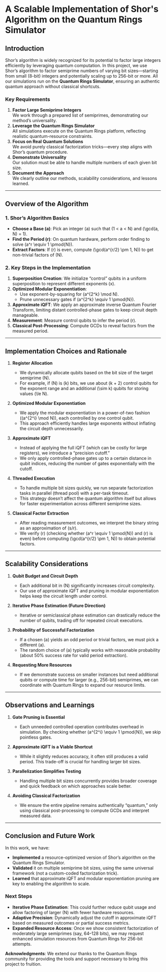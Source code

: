 # A Scalable Implementation of Shor's Algorithm on the Quantum Rings Simulator

## Introduction
Shor’s algorithm is widely recognized for its potential to factor large integers efficiently by leveraging quantum computation. In this project, we use Shor’s algorithm to factor semiprime numbers of varying bit sizes—starting from small (8-bit) integers and potentially scaling up to 256-bit or more. All our simulations run on the **Quantum Rings Simulator**, ensuring an authentic quantum approach without classical shortcuts.

### Key Requirements
1. **Factor Large Semiprime Integers**  
   We work through a prepared list of semiprimes, demonstrating our method’s universality.
2. **Leverage the Quantum Rings Simulator**  
   All simulations execute on the Quantum Rings platform, reflecting realistic quantum-resource constraints.
3. **Focus on Real Quantum Solutions**  
   We avoid purely classical factorization tricks—every step aligns with Shor’s quantum procedure.
4. **Demonstrate Universality**  
   Our solution must be able to handle multiple numbers of each given bit size.
5. **Document the Approach**  
   We clearly outline our methods, scalability considerations, and lessons learned.

---

## Overview of the Algorithm

### 1. Shor’s Algorithm Basics
- **Choose a Base \(a\)**: Pick an integer \(a\) such that \(1 < a < N\) and \(\gcd(a, N) = 1\).  
- **Find the Period \(r\)**: On quantum hardware, perform order finding to solve \(a^r \equiv 1 \pmod{N}\).  
- **Extract Factors**: If \(r\) is even, compute \(\gcd(a^{r/2} \pm 1, N)\) to get non-trivial factors of \(N\).

### 2. Key Steps in the Implementation
1. **Superposition Creation**: We initialize “control” qubits in a uniform superposition to represent different exponents \(x\).  
2. **Optimized Modular Exponentiation**: 
   - Use exponent-by-squaring for \(a^{2^k} \mod N\).  
   - Prune unnecessary gates if \(a^{2^k} \equiv 1 \pmod{N}\).  
3. **Approximate iQFT**: We apply an approximate inverse Quantum Fourier Transform, limiting distant controlled-phase gates to keep circuit depth manageable.  
4. **Measurement**: Measure control qubits to infer the period \(r\).  
5. **Classical Post-Processing**: Compute GCDs to reveal factors from the measured period.

---

## Implementation Choices and Rationale

1. **Register Allocation**  
   - We dynamically allocate qubits based on the bit size of the target semiprime \(N\).  
   - For example, if \(N\) is \(k\) bits, we use about \(k + 2\) control qubits for the exponent range and an additional \(\sim k\) qubits for storing values \(\le N\).

2. **Optimized Modular Exponentiation**  
   - We apply the modular exponentiation in a power-of-two fashion (\(a^{2^i} \mod N\)), each controlled by one control qubit.  
   - This approach efficiently handles large exponents without inflating the circuit depth unnecessarily.

3. **Approximate iQFT**  
   - Instead of applying the full iQFT (which can be costly for large registers), we introduce a “precision cutoff.”  
   - We only apply controlled-phase gates up to a certain distance in qubit indices, reducing the number of gates exponentially with the cutoff.

4. **Threaded Execution**  
   - To handle multiple bit sizes quickly, we run separate factorization tasks in parallel (thread pool) with a per-task timeout.  
   - This strategy doesn’t affect the quantum algorithm itself but allows for faster experimentation across different semiprime sizes.

5. **Classical Factor Extraction**  
   - After reading measurement outcomes, we interpret the binary string as an approximation of \(s/r\).  
   - We verify \(r\) (checking whether \(a^r \equiv 1 \pmod{N}\) and \(r\) is even) before computing \(\gcd(a^{r/2} \pm 1, N)\) to obtain potential factors.

---

## Scalability Considerations

1. **Qubit Budget and Circuit Depth**  
   - Each additional bit in \(N\) significantly increases circuit complexity.  
   - Our use of approximate iQFT and pruning in modular exponentiation helps keep the circuit length under control.

2. **Iterative Phase Estimation (Future Direction)**  
   - Iterative or semiclassical phase estimation can drastically reduce the number of qubits, trading off for repeated circuit executions.

3. **Probability of Successful Factorization**  
   - If a chosen \(a\) yields an odd period or trivial factors, we must pick a different \(a\).  
   - The random choice of \(a\) typically works with reasonable probability (about 50% success rate for valid period extraction).

4. **Requesting More Resources**  
   - If we demonstrate success on smaller instances but need additional qubits or compute time for larger (e.g., 256-bit) semiprimes, we can coordinate with Quantum Rings to expand our resource limits.

---

## Observations and Learnings

1. **Gate Pruning is Essential**  
   - Each unneeded controlled operation contributes overhead in simulation. By checking whether \(a^{2^i} \equiv 1 \pmod{N}\), we skip pointless gates.

2. **Approximate iQFT is a Viable Shortcut**  
   - While it slightly reduces accuracy, it often still produces a valid period. This trade-off is crucial for handling larger bit sizes.

3. **Parallelization Simplifies Testing**  
   - Handling multiple bit sizes concurrently provides broader coverage and quick feedback on which approaches scale better.

4. **Avoiding Classical Factorization**  
   - We ensure the entire pipeline remains authentically “quantum,” only using classical post-processing to compute GCDs and interpret measured data.

---

## Conclusion and Future Work

In this work, we have:
- **Implemented** a resource-optimized version of Shor’s algorithm on the Quantum Rings Simulator.
- **Validated** it on multiple semiprime bit sizes, using the same universal framework (not a custom-coded factorization trick).
- **Learned** that approximate iQFT and modular exponentiation pruning are key to enabling the algorithm to scale.

### Next Steps
- **Iterative Phase Estimation**: This could further reduce qubit usage and allow factoring of larger \(N\) with fewer hardware resources.  
- **Adaptive Precision**: Dynamically adjust the cutoff in approximate iQFT based on measured outcomes or partial success metrics.  
- **Expanded Resource Access**: Once we show consistent factorization of moderately large semiprimes (say, 64–128 bits), we may request enhanced simulation resources from Quantum Rings for 256-bit attempts.

**Acknowledgments**: We extend our thanks to the Quantum Rings community for providing the tools and support necessary to bring this project to fruition.

